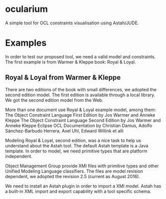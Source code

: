 # ocularium
A simple tool for OCL constraints visualisation using Astah/JUDE.

# Examples

In order to test our proposed tool, we need a valid model and constraints. 
The first example is from Warmer & Kleppe book: Royal & Loyal.

## Royal & Loyal from Warmer & Kleppe

There are two editions of the book with small differences, we adopted the second edition model.
The first edition is available through a local library. We got the second edition model from the Web.

More than one document use Royal & Loyal example model, among them:
The Object Constraint Language First Edition by Jos Warmer and Anneke Kleppe
The Object Constraint Language Second Edition by Jos Warmer and Anneke Kleppe
Eclipse OCL Documentation by Christian Damus, Adolfo Sánchez-Barbudo Herrera, Axel Uhl, Edward Willink et alli

Modeling Royal & Loyal, second edition, was a nice task to help us understand about the Astah tool.
The default Astah template is a Java template. In order to model, we need primitive types that are platform independent.

Object Management Group provide XMI files with primitive types and other Unified Modeling Language classifiers.
The files are model revision dependent, we adopted the revision 2.5 (current as August 2016).

We need to install an Astah plugin in order to import a XMI model. Astah has a built-in XML import and export capability with a tool specific schema.

